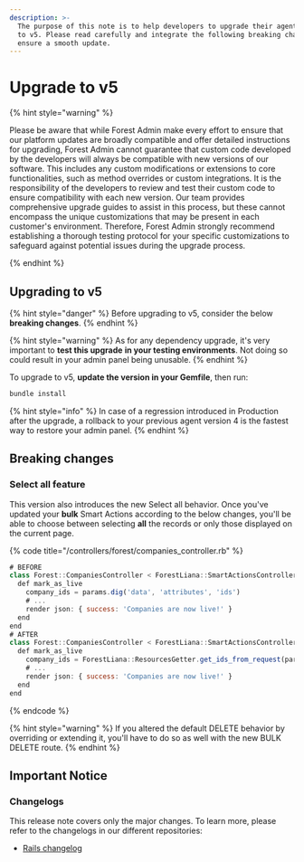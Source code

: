 ```yaml
---
description: >-
  The purpose of this note is to help developers to upgrade their agent from v4
  to v5. Please read carefully and integrate the following breaking changes to
  ensure a smooth update.​
---
```


# Upgrade to v5

{% hint style="warning" %}

Please be aware that while Forest Admin make every effort to ensure that our platform updates are broadly compatible and offer detailed instructions for upgrading, Forest Admin cannot guarantee that custom code developed by the developers will always be compatible with new versions of our software. This includes any custom modifications or extensions to core functionalities, such as method overrides or custom integrations. It is the responsibility of the developers to review and test their custom code to ensure compatibility with each new version. Our team provides comprehensive upgrade guides to assist in this process, but these cannot encompass the unique customizations that may be present in each customer's environment. Therefore, Forest Admin strongly recommend establishing a thorough testing protocol for your specific customizations to safeguard against potential issues during the upgrade process.

{% endhint %}

## Upgrading to v5

{% hint style="danger" %}
Before upgrading to v5, consider the below **breaking changes**.
{% endhint %}

{% hint style="warning" %}
As for any dependency upgrade, it's very important to **test this upgrade** **in your testing environments**. Not doing so could result in your admin panel being unusable.
{% endhint %}

To upgrade to v5, **update the version in your Gemfile**, then run:

```javascript
bundle install
```

{% hint style="info" %}
In case of a regression introduced in Production after the upgrade, a rollback to your previous agent version 4 is the fastest way to restore your admin panel.
{% endhint %}

## Breaking changes

### Select all feature

This version also introduces the new Select all behavior. Once you've updated your **bulk** Smart Actions according to the below changes, you'll be able to choose between selecting **all** the records or only those displayed on the current page.

{% code title="/controllers/forest/companies_controller.rb" %}

```javascript
# BEFORE
class Forest::CompaniesController < ForestLiana::SmartActionsController
  def mark_as_live
    company_ids = params.dig('data', 'attributes', 'ids')
    # ...
    render json: { success: 'Companies are now live!' }
  end
end
# AFTER
class Forest::CompaniesController < ForestLiana::SmartActionsController
  def mark_as_live
    company_ids = ForestLiana::ResourcesGetter.get_ids_from_request(params)
    # ...
    render json: { success: 'Companies are now live!' }
  end
end
```

{% endcode %}

{% hint style="warning" %}
If you altered the default DELETE behavior by overriding or extending it, you'll have to do so as well with the new BULK DELETE route.
{% endhint %}

## Important Notice

### Changelogs

This release note covers only the major changes. To learn more, please refer to the changelogs in our different repositories:

- [Rails changelog](https://github.com/ForestAdmin/forest-rails/blob/master/CHANGELOG.md#release-500---2020-03-20)
